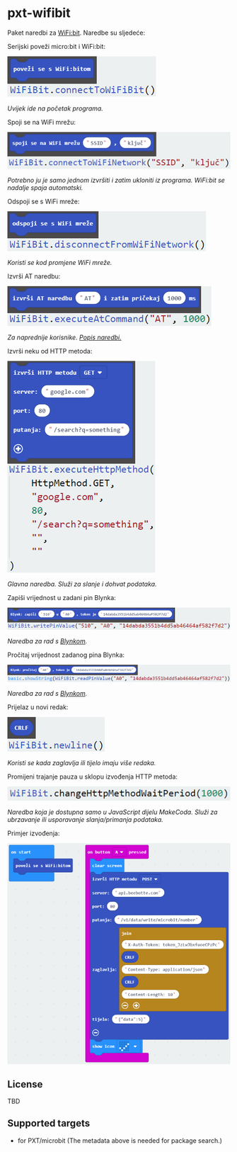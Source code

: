 # pxt-wifibit

Paket naredbi za [WiFi:bit](https://e-radionica.com/hr/wifi-bit.html). Naredbe su sljedeće:

Serijski poveži micro:bit i WiFi:bit:

![alt text](/images/01%20-%20connectToWiFiBit.png "connectToWiFiBit()")

_Uvijek ide na početak programa._


Spoji se na WiFi mrežu:

![alt text](/images/02%20-%20connectToWiFiNetwork.png "connectToWiFiNetwork()")

_Potrebno ju je samo jednom izvršiti i zatim ukloniti iz programa. WiFi:bit se nadalje spaja automatski._


Odspoji se s WiFi mreže:

![alt text](/images/03%20-%20disconnectFromWifiNetwork.png "disconnectFromWifiNetwork()")

_Koristi se kod promjene WiFi mreže._


Izvrši AT naredbu:

![alt text](/images/04%20-%20executeAtCommand.png "executeAtCommand()")

_Za naprednije korisnike. [Popis naredbi.](https://room-15.github.io/blog/2015/03/26/esp8266-at-command-reference/)_


Izvrši neku od HTTP metoda:

![alt text](/images/05%20-%20executeHttpMethod.png "executeHttpMethod()")

_Glavna naredba. Služi za slanje i dohvat podataka._


Zapiši vrijednost u zadani pin Blynka:

![alt text](/images/06%20-%20writePinValue.png "writePinValue()")

_Naredba za rad s [Blynkom](https://blynk.io/)._


Pročitaj vrijednost zadanog pina Blynka:

![alt text](/images/07%20-%20readPinValue.png "readPinValue()")

_Naredba za rad s [Blynkom](https://blynk.io/)._


Prijelaz u novi redak:

![alt text](/images/08%20-%20newline.png "newline()")

_Koristi se kada zaglavlja ili tijelo imaju više redaka._


Promijeni trajanje pauza u sklopu izvođenja HTTP metoda:

![alt text](/images/09%20-%20changeHttpMethodWaitPeriod.png "changeHttpMethodWaitPeriod()")

_Naredba koja je dostupna samo u JavaScript dijelu MakeCoda. Služi za ubrzavanje ili usporavanje slanja/primanja podataka._



Primjer izvođenja:

![alt text](/images/example.png "newline()")




## License
TBD


## Supported targets

* for PXT/microbit
(The metadata above is needed for package search.)

